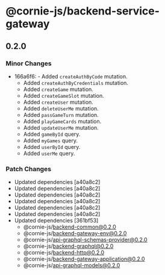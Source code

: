 # @cornie-js/backend-service-gateway

## 0.2.0

### Minor Changes

- 166a6f6: - Added `createAuthByCode` mutation.
  - Added `createAuthByCredentials` mutation.
  - Added `createGame` mutation.
  - Added `createGameSlot` mutation.
  - Added `createUser` mutation.
  - Added `deleteUserMe` mutation.
  - Added `passGameTurn` mutation.
  - Added `playGameCards` mutation.
  - Added `updateUserMe` mutation.
  - Added `gameById` query.
  - Added `myGames` query.
  - Added `userById` query.
  - Added `userMe` query.

### Patch Changes

- Updated dependencies [a40a8c2]
- Updated dependencies [a40a8c2]
- Updated dependencies [a40a8c2]
- Updated dependencies [a40a8c2]
- Updated dependencies [a40a8c2]
- Updated dependencies [a40a8c2]
- Updated dependencies [361bf53]
  - @cornie-js/backend-common@0.2.0
  - @cornie-js/backend-gateway-env@0.2.0
  - @cornie-js/api-graphql-schemas-provider@0.2.0
  - @cornie-js/backend-graphql@0.2.0
  - @cornie-js/backend-http@0.2.0
  - @cornie-js/backend-gateway-application@0.2.0
  - @cornie-js/api-graphql-models@0.2.0
